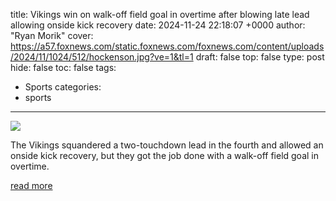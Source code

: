 title: Vikings win on walk-off field goal in overtime after blowing late lead allowing onside kick recovery
date: 2024-11-24 22:18:07 +0000
author: "Ryan Morik"
cover: https://a57.foxnews.com/static.foxnews.com/foxnews.com/content/uploads/2024/11/1024/512/hockenson.jpg?ve=1&tl=1
draft: false
top: false
type: post
hide: false
toc: false
tags:
  - Sports
categories:
  - sports
---

![](https://a57.foxnews.com/static.foxnews.com/foxnews.com/content/uploads/2024/11/1024/512/hockenson.jpg?ve=1&tl=1)

The Vikings squandered a two-touchdown lead in the fourth and allowed an onside kick recovery, but they got the job done with a walk-off field goal in overtime.

[read more](https://www.foxnews.com/sports/vikings-win-walk-off-field-goal-overtime-after-blowing-late-lead-allowing-onside-kick-recovery)
